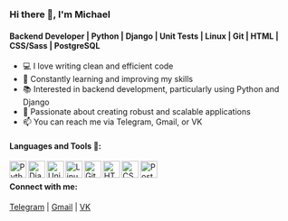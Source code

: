 ### Hi there 👋, I'm Michael

#### Backend Developer | Python | Django | Unit Tests | Linux | Git | HTML | CSS/Sass | PostgreSQL

- 💻 I love writing clean and efficient code
- 🌱 Constantly learning and improving my skills
- 📚 Interested in backend development, particularly using Python and Django
- 🚀 Passionate about creating robust and scalable applications
- 📫 You can reach me via Telegram, Gmail, or VK

#### Languages and Tools 🧰:

<img align="left" alt="Python" width="30px" src="https://cdn.jsdelivr.net/gh/devicons/devicon/icons/python/python-original.svg" />
<img align="left" alt="Django" width="30px" src="https://img.icons8.com/color/256/django.png" />
<img align="left" alt="Unit Tests" width="30px" src="https://cdn.jsdelivr.net/gh/devicons/devicon/icons/jest/jest-plain.svg" />
<img align="left" alt="Linux" width="30px" src="https://cdn.jsdelivr.net/gh/devicons/devicon/icons/linux/linux-original.svg" />
<img align="left" alt="Git" width="30px" src="https://cdn.jsdelivr.net/gh/devicons/devicon/icons/git/git-original.svg" />
<img align="left" alt="HTML" width="30px" src="https://cdn.jsdelivr.net/gh/devicons/devicon/icons/html5/html5-plain.svg" />
<img align="left" alt="CSS/Sass" width="30px" src="https://cdn.jsdelivr.net/gh/devicons/devicon/icons/css3/css3-plain.svg" />
<img align="left" alt="PostgreSQL" width="30px" src="https://cdn.jsdelivr.net/gh/devicons/devicon/icons/postgresql/postgresql-original.svg" />

<br />

#### Connect with me:

[Telegram](https://t.me/@michael_babuhin) | [Gmail](mailto:mbabukhin@gmail.com) | [VK](https://vk.com/mbabukhin)


<br />
